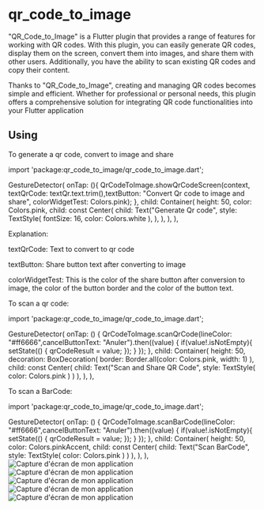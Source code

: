 # qr_code_to_image

"QR_Code_to_Image" is a Flutter plugin that provides a range of features for working with QR codes. With this plugin, you can easily generate QR codes, display them on the screen, convert them into images, and share them with other users. Additionally, you have the ability to scan existing QR codes and copy their content.

Thanks to "QR_Code_to_Image", creating and managing QR codes becomes simple and efficient. Whether for professional or personal needs, this plugin offers a comprehensive solution for integrating QR code functionalities into your Flutter application

## Using

To generate a qr code, convert to image and share

import 'package:qr_code_to_image/qr_code_to_image.dart';

GestureDetector(
    onTap: (){
        QrCodeToImage.showQrCodeScreen(context, textQrCode: textQr.text.trim(),textButton: "Convert Qr code to image and share", colorWidgetTest: Colors.pink);
    },
    child: Container(
        height: 50,
        color: Colors.pink,
        child: const Center(
        child: Text("Generate Qr code",
            style: TextStyle(
                fontSize: 16,
                color: Colors.white
                ),
            ),
        ),
    ),
),


Explanation: 

textQrCode:  Text to convert to qr code

textButton: Share button text after converting to image

colorWidgetTest: This is the color of the share button after conversion to image, the color of the button border and the color of the button text.


To scan a qr code:

import 'package:qr_code_to_image/qr_code_to_image.dart';

GestureDetector(
    onTap: () {
        QrCodeToImage.scanQrCode(lineColor: "#ff6666",cancelButtonText: "Anuler").then((value) {
            if(value!.isNotEmpty){
                setState(() {
                qrCodeResult = value;
                });
            }
        });
    },
    child: Container(
        height: 50,
        decoration: BoxDecoration(
            border: Border.all(color: Colors.pink, width: 1)
        ),
    child: const Center(
        child: Text("Scan and Share QR Code", 
            style: TextStyle(
                color: Colors.pink
                )
            )
        ),
    ),
),



To scan a BarCode:

import 'package:qr_code_to_image/qr_code_to_image.dart';

GestureDetector(
    onTap: () {
        QrCodeToImage.scanBarCode(lineColor: "#ff6666",cancelButtonText: "Anuler").then((value) {
            if(value!.isNotEmpty){
                setState(() {
                    qrCodeResult = value;
                });
            }
        });
    },
    child: Container(
        height: 50,
        color: Colors.pinkAccent,
        child: const Center(
        child: Text("Scan BarCode",
            style: TextStyle(
                color: Colors.pink
            )
            )
        ),
    ),
),
![Capture d'écran de mon application](https://github.com/sylvaintaio/qr_code_to_image/blob/main/Screenshot_20240515-154039.jpg)
![Capture d'écran de mon application](https://github.com/sylvaintaio/qr_code_to_image/blob/main/Screenshot_20240515-154045.jpg)
![Capture d'écran de mon application](https://github.com/sylvaintaio/qr_code_to_image/blob/main/Screenshot_20240515-154104.jpg)
![Capture d'écran de mon application](https://github.com/sylvaintaio/qr_code_to_image/blob/main/Screenshot_20240515-154110.jpg)
![Capture d'écran de mon application](https://github.com/sylvaintaio/qr_code_to_image/blob/main/Screenshot_20240515-154125.jpg)

